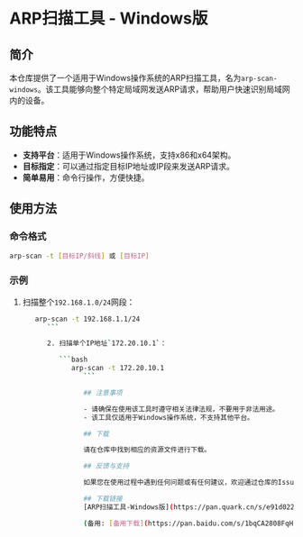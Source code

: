  # ARP扫描工具 - Windows版

 ## 简介

 本仓库提供了一个适用于Windows操作系统的ARP扫描工具，名为`arp-scan-windows`。该工具能够向整个特定局域网发送ARP请求，帮助用户快速识别局域网内的设备。

 ## 功能特点

 - **支持平台**：适用于Windows操作系统，支持x86和x64架构。
 - **目标指定**：可以通过指定目标IP地址或IP段来发送ARP请求。
 - **简单易用**：命令行操作，方便快捷。

 ## 使用方法

 ### 命令格式

 ```bash
 arp-scan -t [目标IP/斜线] 或 [目标IP]
```

### 示例

1. 扫描整个`192.168.1.0/24`网段：

   ```bash
      arp-scan -t 192.168.1.1/24
         ```

         2. 扫描单个IP地址`172.20.10.1`：

            ```bash
               arp-scan -t 172.20.10.1
                  ```

                  ## 注意事项

                  - 请确保在使用该工具时遵守相关法律法规，不要用于非法用途。
                  - 该工具仅适用于Windows操作系统，不支持其他平台。

                  ## 下载

                  请在仓库中找到相应的资源文件进行下载。

                  ## 反馈与支持

                  如果您在使用过程中遇到任何问题或有任何建议，欢迎通过仓库的Issues功能进行反馈。我们将尽快为您提供支持。

                  ## 下载链接
                  [ARP扫描工具-Windows版](https://pan.quark.cn/s/e91d02286dda) 

                  (备用: [备用下载](https://pan.baidu.com/s/1bqCA2808FqHfa3IiRtlTUQ?pwd=1234))
